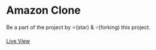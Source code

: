 # Amazon Clone

Be a part of the project by ⭐️(star) & ⑂(forking) this project.

[Live View](https://manojkumarmks.github.io/Amazon-Clone/)
